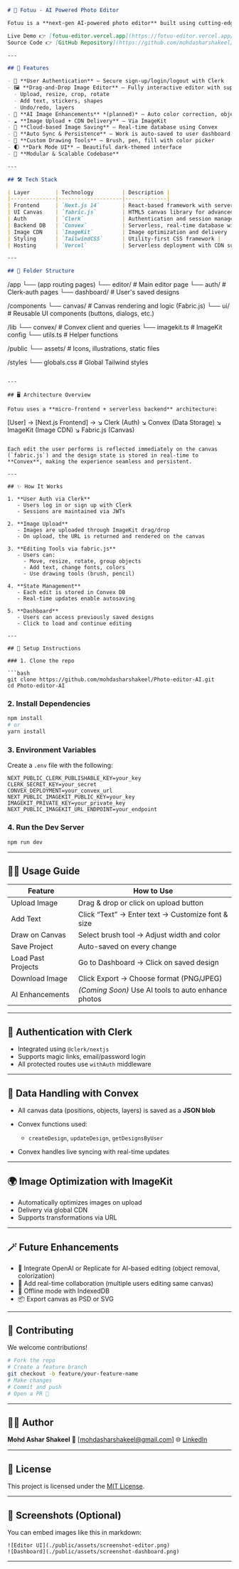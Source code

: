 
```markdown
# 📸 Fotuu - AI Powered Photo Editor

Fotuu is a **next-gen AI-powered photo editor** built using cutting-edge web technologies and powerful backend architecture. It empowers users to **edit images in-browser** using fabric.js canvas, with support for AI-based enhancements, real-time updates, user authentication, and efficient media handling. Built for creatives, photographers, designers, and developers.

Live Demo 👉 [fotuu-editor.vercel.app](https://fotuu-editor.vercel.app/)  
Source Code 👉 [GitHub Repository](https://github.com/mohdasharshakeel/Photo-editor-AI)

---

## 🚀 Features

- 🔐 **User Authentication** – Secure sign-up/login/logout with Clerk
- 🖼️ **Drag-and-Drop Image Editor** – Fully interactive editor with support for:
  - Upload, resize, crop, rotate
  - Add text, stickers, shapes
  - Undo/redo, layers
- 🤖 **AI Image Enhancements** *(planned)* – Auto color correction, object detection
- ☁️ **Image Upload + CDN Delivery** – Via ImageKit
- 💾 **Cloud-based Image Saving** – Real-time database using Convex
- 🔄 **Auto Sync & Persistence** – Work is auto-saved to user dashboard
- 🎨 **Custom Drawing Tools** – Brush, pen, fill with color picker
- 🌓 **Dark Mode UI** – Beautiful dark-themed interface
- 🧱 **Modular & Scalable Codebase**

---

## 🛠️ Tech Stack

| Layer        | Technology         | Description |
|--------------|--------------------|-------------|
| Frontend     | `Next.js 14`       | React-based framework with server-side rendering and file routing |
| UI Canvas    | `fabric.js`        | HTML5 canvas library for advanced object manipulation |
| Auth         | `Clerk`            | Authentication and session management |
| Backend DB   | `Convex`           | Serverless, real-time database with reactive queries |
| Image CDN    | `ImageKit`         | Image optimization and delivery |
| Styling      | `TailwindCSS`      | Utility-first CSS framework |
| Hosting      | `Vercel`           | Serverless deployment with CDN support |

---

## 📁 Folder Structure

```

/app
└── (app routing pages)
└── editor/        # Main editor page
└── auth/          # Clerk-auth pages
└── dashboard/     # User's saved designs

/components
└── canvas/        # Canvas rendering and logic (Fabric.js)
└── ui/            # Reusable UI components (buttons, dialogs, etc.)

/lib
└── convex/        # Convex client and queries
└── imagekit.ts    # ImageKit config
└── utils.ts       # Helper functions

/public
└── assets/        # Icons, illustrations, static files

/styles
└── globals.css    # Global Tailwind styles

```

---

## 🖥️ Architecture Overview

Fotuu uses a **micro-frontend + serverless backend** architecture:

```

\[User] → \[Next.js Frontend] →
↘ Clerk (Auth)
↘ Convex (Data Storage)
↘ ImageKit (Image CDN)
↘ Fabric.js (Canvas)

````

Each edit the user performs is reflected immediately on the canvas (`fabric.js`) and the design state is stored in real-time to **Convex**, making the experience seamless and persistent.

---

## ✨ How It Works

1. **User Auth via Clerk**  
   - Users log in or sign up with Clerk
   - Sessions are maintained via JWTs

2. **Image Upload**  
   - Images are uploaded through ImageKit drag/drop
   - On upload, the URL is returned and rendered on the canvas

3. **Editing Tools via fabric.js**  
   - Users can:
     - Move, resize, rotate, group objects
     - Add text, change fonts, colors
     - Use drawing tools (brush, pencil)

4. **State Management**  
   - Each edit is stored in Convex DB
   - Real-time updates enable autosaving

5. **Dashboard**  
   - Users can access previously saved designs
   - Click to load and continue editing

---

## 🧪 Setup Instructions

### 1. Clone the repo

```bash
git clone https://github.com/mohdasharshakeel/Photo-editor-AI.git
cd Photo-editor-AI
````

### 2. Install Dependencies

```bash
npm install
# or
yarn install
```

### 3. Environment Variables

Create a `.env` file with the following:

```
NEXT_PUBLIC_CLERK_PUBLISHABLE_KEY=your_key
CLERK_SECRET_KEY=your_secret
CONVEX_DEPLOYMENT=your_convex_url
NEXT_PUBLIC_IMAGEKIT_PUBLIC_KEY=your_key
IMAGEKIT_PRIVATE_KEY=your_private_key
NEXT_PUBLIC_IMAGEKIT_URL_ENDPOINT=your_endpoint
```

### 4. Run the Dev Server

```bash
npm run dev
```

---

## 👨‍🎨 Usage Guide

| Feature            | How to Use                                          |
| ------------------ | --------------------------------------------------- |
| Upload Image       | Drag & drop or click on upload button               |
| Add Text           | Click “Text” → Enter text → Customize font & size   |
| Draw on Canvas     | Select brush tool → Adjust width and color          |
| Save Project       | Auto-saved on every change                          |
| Load Past Projects | Go to Dashboard → Click on saved design             |
| Download Image     | Click Export → Choose format (PNG/JPEG)             |
| AI Enhancements    | *(Coming Soon)* Use AI tools to auto enhance photos |

---

## 🔐 Authentication with Clerk

* Integrated using `@clerk/nextjs`
* Supports magic links, email/password login
* All protected routes use `withAuth` middleware

---

## 🧠 Data Handling with Convex

* All canvas data (positions, objects, layers) is saved as a **JSON blob**
* Convex functions used:

  * `createDesign`, `updateDesign`, `getDesignsByUser`
* Convex handles live syncing with real-time updates

---

## 🌍 Image Optimization with ImageKit

* Automatically optimizes images on upload
* Delivery via global CDN
* Supports transformations via URL

---

## 🪄 Future Enhancements

* 🧠 Integrate OpenAI or Replicate for AI-based editing (object removal, colorization)
* 🧰 Add real-time collaboration (multiple users editing same canvas)
* 💾 Offline mode with IndexedDB
* 📦 Export canvas as PSD or SVG

---

## 🤝 Contributing

We welcome contributions!

```bash
# Fork the repo
# Create a feature branch
git checkout -b feature/your-feature-name
# Make changes
# Commit and push
# Open a PR 🎉
```

---

## 🧑‍💻 Author

**Mohd Ashar Shakeel**
📧 \[[mohdasharshakeel@gmail.com](mailto:mohdasharshakeel@gmail.com)]
🌐 [LinkedIn](https://linkedin.com/in/mohdasharshakeel)

---

## 📜 License

This project is licensed under the [MIT License](LICENSE).

---

## 📸 Screenshots (Optional)

You can embed images like this in markdown:

```
![Editor UI](./public/assets/screenshot-editor.png)
![Dashboard](./public/assets/screenshot-dashboard.png)
```

---

```
```
